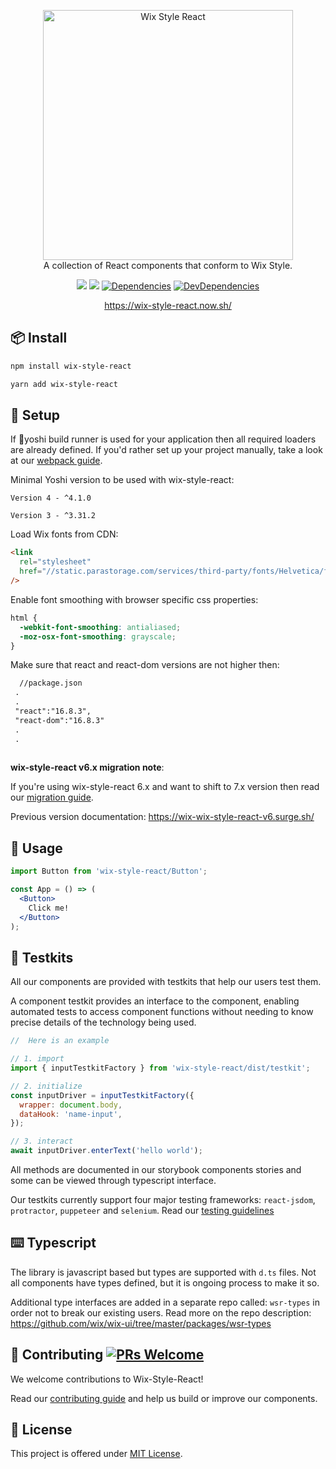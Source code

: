 <p align="center">

  <a href="https://wix.github.com/wix-style-react">
      <img src="https://raw.githubusercontent.com/wix/wix-style-react/master/.storybook/logo.svg?sanitize=true" alt="Wix Style React" width="400">
  </a>
  </br>
<span>
A collection of React components that conform to Wix Style.
</span>

</p>

<div align="center">

![](https://flat.badgen.net/badge/React/16.8.3/blue)
[![](https://badgen.net/npm/v/wix-style-react/latest)](https://www.npmjs.com/package/wix-style-react)
[![Dependencies](https://img.shields.io/david/wix/wix-style-react.svg?style=flat-square)](https://david-dm.org/wix/wix-style-react)
[![DevDependencies](https://img.shields.io/david/dev/ant-design/ant-design.svg?style=flat-square)](https://david-dm.org/wix/wix-style-react?type=dev)

</div>

<div align="center">
 <a href="https://wix-style-react.now.sh">https://wix-style-react.now.sh/</a>
</div>

## 📦 Install

```bash
npm install wix-style-react
```

```bash
yarn add wix-style-react
```

## 🔨 Setup

If 🐉yoshi build runner is used for your application then all required loaders are already defined. If you'd rather set up your project manually, take a look at our [webpack guide](https://github.com/wix/wix-style-react/blob/master/docs/usage-without-yoshi.md).

Minimal Yoshi version to be used with wix-style-react:

`Version 4 - ^4.1.0`

`Version 3 - ^3.31.2`

Load Wix fonts from CDN:
  ```html
  <link
    rel="stylesheet"
    href="//static.parastorage.com/services/third-party/fonts/Helvetica/fontFace.css"
  />
  ```
Enable font smoothing with browser specific css properties:
  ```css
  html {
    -webkit-font-smoothing: antialiased;
    -moz-osx-font-smoothing: grayscale;
  }
  ```

Make sure that react and react-dom versions are not higher then:
  ```html
    //package.json
   .
   .
   "react":"16.8.3",
   "react-dom":"16.8.3"
   .
   .
   
  ```

**wix-style-react v6.x migration note**:

If you're using wix-style-react 6.x and want to shift to 7.x version then read our [migration guide](https://github.com/wix/wix-style-react/blob/master/docs/migration/v6-v7.md).

Previous version documentation: https://wix-wix-style-react-v6.surge.sh/
  
## 🚀 Usage

```jsx
import Button from 'wix-style-react/Button';

const App = () => (
  <Button>
    Click me!
  </Button>
);
```

## 💫 Testkits

All our components are provided with testkits that help our users test them.  

A component testkit provides an interface to the component, enabling automated tests to access component functions without needing to know precise details of the technology being used.

```jsx
//  Here is an example

// 1. import
import { inputTestkitFactory } from 'wix-style-react/dist/testkit';

// 2. initialize
const inputDriver = inputTestkitFactory({
  wrapper: document.body,
  dataHook: 'name-input',
});

// 3. interact
await inputDriver.enterText('hello world');
```
All methods are documented in our storybook components stories and some can be viewed through typescript interface.

Our testkits currently support four major testing frameworks: `react-jsdom`, `protractor`, `puppeteer` and `selenium`. Read our [testing guidelines](https://github.com/wix/wix-style-react/blob/master/docs/usage/testing.md)

## ⌨️ Typescript

The library is javascript based but types are supported with `d.ts` files. Not all components have types defined, but it is ongoing process to make it so. 

Additional type interfaces are added in a separate repo called: `wsr-types` in order not to break our existing users. Read more on the repo description: https://github.com/wix/wix-ui/tree/master/packages/wsr-types

## 🤝 Contributing [![PRs Welcome](https://img.shields.io/badge/PRs-welcome-brightgreen.svg?style=flat-square)](http://makeapullrequest.com)

We welcome contributions to Wix-Style-React!

Read our [contributing guide](./CONTRIBUTING.md) and help us build or improve our components.

## 📝 License

This project is offered under [MIT License](https://github.com/wix/wix-style-react/blob/master/LICENSE).
